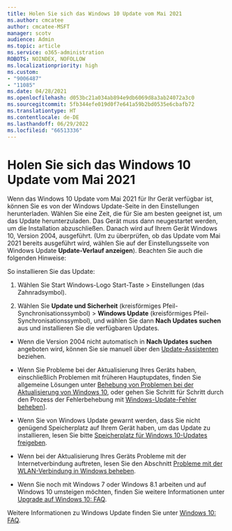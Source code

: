 ```yaml
---
title: Holen Sie sich das Windows 10 Update vom Mai 2021
ms.author: cmcatee
author: cmcatee-MSFT
manager: scotv
audience: Admin
ms.topic: article
ms.service: o365-administration
ROBOTS: NOINDEX, NOFOLLOW
ms.localizationpriority: high
ms.custom:
- "9006487"
- "11085"
ms.date: 04/28/2021
ms.openlocfilehash: d053bc21a034ab894e9db6069d8a3ab24072a3c0
ms.sourcegitcommit: 5fb344efe019d0f7e641a59b2bd0535e6cbafb72
ms.translationtype: HT
ms.contentlocale: de-DE
ms.lasthandoff: 06/29/2022
ms.locfileid: "66513336"
---
```

# <a name="get-the-windows-10-may-2021-update"></a>Holen Sie sich das Windows 10 Update vom Mai 2021

Wenn das Windows 10 Update vom Mai 2021 für Ihr Gerät verfügbar ist, können Sie es von der Windows Update-Seite in den Einstellungen herunterladen. Wählen Sie eine Zeit, die für Sie am besten geeignet ist, um das Update herunterzuladen. Das Gerät muss dann neugestartet werden, um die Installation abzuschließen. Danach wird auf Ihrem Gerät Windows 10, Version 2004, ausgeführt. (Um zu überprüfen, ob das Update vom Mai 2021 bereits ausgeführt wird, wählen Sie auf der Einstellungsseite von Windows Update **Update-Verlauf anzeigen**). Beachten Sie auch die folgenden Hinweise:  

So installieren Sie das Update:

1. Wählen Sie Start Windows-Logo Start-Taste > Einstellungen (das Zahnradsymbol).

1. Wählen Sie **Update und Sicherheit** (kreisförmiges Pfeil-Synchronisationssymbol) > **Windows Update** (kreisförmiges Pfeil-Synchronisationssymbol), und wählen Sie dann **Nach Updates suchen** aus und installieren Sie die verfügbaren Updates. 

- Wenn die Version 2004 nicht automatisch in **Nach Updates suchen** angeboten wird, können Sie sie manuell über den [Update-Assistenten](https://www.microsoft.com/software-download/windows10) beziehen.

- Wenn Sie Probleme bei der Aktualisierung Ihres Geräts haben, einschließlich Problemen mit früheren Hauptupdates, finden Sie allgemeine Lösungen unter [Behebung von Problemen bei der Aktualisierung von Windows 10](https://support.microsoft.com/windows/troubleshoot-problems-updating-windows-10-188c2b0f-10a7-d72f-65b8-32d177eb136c), oder gehen Sie Schritt für Schritt durch den Prozess der Fehlerbehebung mit [Windows-Update-Fehler beheben](https://support.microsoft.com/sbs/windows/fix-windows-update-errors-18b693b5-7818-5825-8a7e-2a4a37d6d787)].

- Wenn Sie von Windows Update gewarnt werden, dass Sie nicht genügend Speicherplatz auf Ihrem Gerät haben, um das Update zu installieren, lesen Sie bitte [Speicherplatz für Windows 10-Updates freigeben](https://support.microsoft.com/help/4013876).

- Wenn bei der Aktualisierung Ihres Geräts Probleme mit der Internetverbindung auftreten, lesen Sie den Abschnitt [Probleme mit der WLAN-Verbindung in Windows beheben](https://support.microsoft.com/windows/fix-wi-fi-connection-issues-in-windows-9424a1f7-6a3b-65a6-4d78-7f07eee84d2c).

- Wenn Sie noch mit Windows 7 oder Windows 8.1 arbeiten und auf Windows 10 umsteigen möchten, finden Sie weitere Informationen unter [Upgrade auf Windows 10: FAQ](https://support.microsoft.com/windows/upgrade-to-windows-10-faq-cce52341-7943-594e-72ce-e1cf00382445).

Weitere Informationen zu Windows Update finden Sie unter [Windows 10: FAQ](https://support.microsoft.com/windows/windows-update-faq-8a903416-6f45-0718-f5c7-375e92dddeb2).


